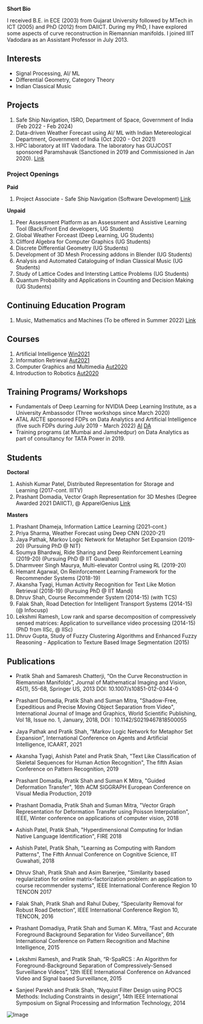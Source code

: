 **Short Bio**

I received B.E. in ECE (2003) from Gujarat University followed by MTech in ICT (2005) and PhD (2012) from DAIICT. During my PhD, I have explored some aspects of curve reconstruction in Riemannian manifolds. I joined IIIT Vadodara as an Assistant Professor in July 2013. 

## Interests
- Signal Processing, AI/ ML
- Differential Geometry, Category Theory 
- Indian Classical Music 

## Projects
1. Safe Ship Navigation, ISRO, Department of Space, Government of India (Feb 2022 - Feb 2024)
2. Data-driven Weather Forecast using AI/ ML with Indian Metereological Department, Government of India (Oct 2020 - Oct 2021)
3. HPC laboratory at IIIT Vadodara. The laboratory has GUJCOST sponsored Paramshavak (Sanctioned in 2019 and Commissioned in Jan 2020). [Link](https://sites.google.com/iiitvadodara.ac.in/hpc/paramshavak)

### Project Openings
**Paid**
1. Project Associate - Safe Ship Navigation (Software Development) [Link](http://iiitvadodara.ac.in/pdf/IIITV_PA2_SSN%20-%20Google_Docs_04042022.pdf)

**Unpaid**
1. Peer Assessment Platform as an Assessment and Assistive Learning Tool (Back/Front End developers, UG Students)
2. Global Weather Forceast (Deep Learning, UG Students)
3. Clifford Algebra for Computer Graphics (UG Students)
4. Discrete Differential Geometry (UG Students)
5. Development of 3D Mesh Processing addons in Blender (UG Students)
6. Analysis and Automated Cataloguing of Indian Classical Music (UG Students)
7. Study of Lattice Codes and Intersting Lattice Problems (UG Students)
8. Quantum Probability and Applications in Counting and Decision Making (UG Students)

## Continuing Education Program
1. Music, Mathematics and Machines (To be offered in Summer 2022) [Link](https://sites.google.com/iiitvadodara.ac.in/mmm/home)

## Courses
1. Artificial Intelligence [Win2021](https://docs.google.com/spreadsheets/d/1WTbiZyvn-2dqTuhYvgw6vKkqq1VsWiimmT4mE-8UIOk/edit?usp=sharing)
2. Information Retrieval [Aut2021](https://drive.google.com/file/d/1mAP74p3Ltr7kTxI8P2mYpPJAv3NO6TB0/view?usp=sharing)
3. Computer Graphics and Multimedia [Aut2020](https://drive.google.com/file/d/1bsp-3ncPKsxJGMY33QFtEZCbPBzS1y1a/view?usp=sharing)
4. Introduction to Robotics [Aut2020](https://docs.google.com/document/d/11KUxoEwDoxFYC8uOw0X4sBnnODyLXPZZDOeqm57ced4/edit?usp=sharing)

## Training Programs/ Workshops
- Fundamentals of Deep Learning for NVIDIA Deep Learning Institute, as a University Ambassodor (Three workshops since March 2020)
- ATAL AICTE sponsored FDPs on Data Analytics and Artificial Intelligence (five such FDPs during July 2019 - March 2022) [AI](https://atal-ai.iiitvadodara.ac.in/) [DA](https://atal-da.iiitvadodara.ac.in/)
- Training programs (at Mumbai and Jamshedpur) on Data Analytics as part of consultancy for TATA Power in 2019.

## Students
**Doctoral**
1. Ashish Kumar Patel, Distributed Representation for Storage and Learning (2017-cont. IIITV)
2. Prashant Domadia, Vector Graph Representation for 3D Meshes (Degree Awarded 2021 DAIICT), @ ApparelGenius [Link](https://www.apparelgenius.io/)

**Masters**
1. Prashant Dhameja, Information Lattice Learning (2021-cont.)
2. Priya Sharma, Weather Forecast using Deep CNN (2020-21)
3. Jaya Pathak, Markov Logic Network for Metaphor Set Expansion (2019-20) (Pursuing PhD @ NIT)
4. Soumya Bhardwaj, Ride Sharing and Deep Reinforcement Learning (2019-20) (Pursuing PhD @ IIT Guwahati)
5. Dharmveer Singh Maurya, Multi-elevator Control using RL (2019-20) 
6. Hemant Agarwal, On Reinforcement Learning Framework for the Recommender Systems (2018-19)
7. Akansha Tyagi, Human Activity Recognition for Text Like Motion Retrieval (2018-19) (Pursuing PhD @ IIT Mandi)
8. Dhruv Shah, Course Recommender System (2014-15) (with TCS)
9. Falak Shah, Road Detection for Intelligent Transport Systems (2014-15) (@ Infocusp)
10. Lekshmi Ramesh, Low rank and sparse decomposition of compressively sensed matrices: Application to surveillance video processing (2014-15) (PhD from IISc, @ IISc)
11. Dhruv Gupta, Study of Fuzzy Clustering Algorithms and Enhanced Fuzzy Reasoning - Application to Texture Based Image Segmentation (2015)


## Publications
- Pratik Shah and Samaresh Chatterji, “On the Curve Reconstruction in Riemannian Manifolds”, Journal of Mathematical Imaging and Vision, 45(1), 55-68, Springer US, 2013 DOI: 10.1007/s10851-012-0344-0

- Prashant Domadia, Pratik Shah and Suman Mitra, "Shadow-Free, Expeditious and Precise Moving Object Separation from Video", International Journal of Image and Graphics, World Scientific Publishing, Vol 18, Issue no. 1, January, 2018, DOI : 10.1142/S0219467818500055
 
- Jaya Pathak and Pratik Shah, “Markov Logic Network for Metaphor Set Expansion”, International Conference on Agents and Artificial Intelligence, ICAART, 2021

- Akansha Tyagi, Ashish Patel and Pratik Shah, "Text Like Classification of Skeletal Sequences for Human Action Recognition", The fifth Asian Conference on Pattern Recognition, 2019

- Prashant Domadia, Pratik Shah and Suman K Mitra, "Guided Deformation Transfer", 16th ACM SIGGRAPH European Conference on Visual Media Production, 2019

- Prashant Domadia, Pratik Shah and Suman Mitra, "Vector Graph Representation for Deformation Transfer using Poisson Interpolation", IEEE, Winter conference on applications of computer vision, 2018

- Ashish Patel, Pratik Shah, "Hyperdimensional Computing for Indian Native Language Identification", FIRE 2018

- Ashish Patel, Pratik Shah, "Learning as Computing with Random Patterns", The Fifth Annual Conference on Cognitive Science, IIT Guwahati, 2018

- Dhruv Shah, Pratik Shah and Asim Banerjee, "Similarity based regularization for online matrix-factorization problem: an application to course recommender systems", IEEE International Conference Region 10 TENCON 2017
 
- Falak Shah, Pratik Shah and Rahul Dubey, “Specularity Removal for Robust Road Detection”, IEEE International Conference Region 10, TENCON, 2016
 
- Prashant Domadiya, Pratik Shah and Suman K. Mitra, “Fast and Accurate Foreground Background Separation for Video Surveillance”, 6th International Conference on Pattern Recognition and Machine Intelligence, 2015
 
- Lekshmi Ramesh, and Pratik Shah, “R-SpaRCS : An Algorithm for Foreground-Background Separation of Compressively-Sensed Surveillance Videos”, 12th IEEE International Conference on Advanced Video and Signal based Surveillance, 2015
 
- Sanjeel Parekh and Pratik Shah, “Nyquist Filter Design using POCS Methods: Including Constraints in design”, 14th IEEE International Symposium on Signal Processing and Information Technology, 2014

![Image](src)
